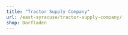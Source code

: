 ```yaml
---
title: "Tractor Supply Company"
url: /east-syracuse/tractor-supply-company/
shop: Dorfladen
---
```

